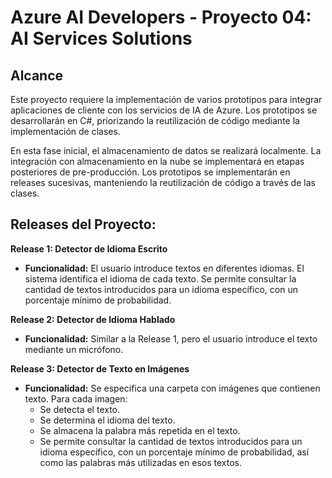# Azure AI Developers - Proyecto 04: AI Services Solutions

## Alcance

Este proyecto requiere la implementación de varios prototipos para integrar aplicaciones de cliente con los servicios de IA de Azure.  Los prototipos se desarrollarán en C#, priorizando la reutilización de código mediante la implementación de clases.

En esta fase inicial, el almacenamiento de datos se realizará localmente.  La integración con almacenamiento en la nube se implementará en etapas posteriores de pre-producción.  Los prototipos se implementarán en releases sucesivas, manteniendo la reutilización de código a través de las clases.

## Releases del Proyecto:

**Release 1: Detector de Idioma Escrito**

* **Funcionalidad:** El usuario introduce textos en diferentes idiomas.  El sistema identifica el idioma de cada texto.  Se permite consultar la cantidad de textos introducidos para un idioma específico, con un porcentaje mínimo de probabilidad.

**Release 2: Detector de Idioma Hablado**

* **Funcionalidad:**  Similar a la Release 1, pero el usuario introduce el texto mediante un micrófono.

**Release 3: Detector de Texto en Imágenes**

* **Funcionalidad:**  Se especifica una carpeta con imágenes que contienen texto. Para cada imagen:
    * Se detecta el texto.
    * Se determina el idioma del texto.
    * Se almacena la palabra más repetida en el texto.
    * Se permite consultar la cantidad de textos introducidos para un idioma específico, con un porcentaje mínimo de probabilidad, así como las palabras más utilizadas en esos textos.
